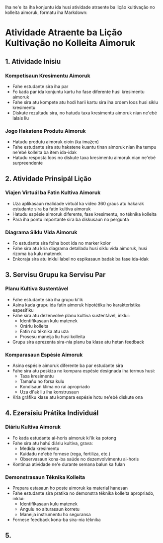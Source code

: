 Iha ne'e ita iha konjuntu ida husi atividade atraente ba lição kultivação no kolleita aimoruk, formatu iha Markdown:

# Atividade Atraente ba Lição Kultivação no Kolleita Aimoruk

## 1. Atividade Inisiu

### Kompetisaun Kresimentu Aimoruk
- Fahe estudante sira iha par
- Fo kada par ida konjuntu kartu ho fase diferente husi kresimentu aimoruk
- Fahe sira atu kompete atu hodi harii kartu sira iha ordem loos husi siklu kresimentu
- Diskute rezultadu sira, no hatudu taxa kresimentu aimoruk nian ne'ebé lalais liu

### Jogo Hakatene Produtu Aimoruk
- Hatudu produtu aimoruk oioin (ka imažen)
- Fahe estudante sira atu hakatene kuantu tinan aimoruk nian iha tempu ne'ebé kolleita ba item ida-idak
- Hatudu resposta loos no diskute taxa kresimentu aimoruk nian ne'ebé surpreendente

## 2. Atividade Prinsipál Lição

### Viajen Virtuál ba Fatin Kultiva Aimoruk
- Uza aplikasaun realidade virtuál ka video 360 graus atu hakarak estudante sira ba fatin kultiva aimoruk
- Hatudu espésie aimoruk diferente, fase kresimentu, no téknika kolleita
- Para iha pontu importante sira ba diskusaun no pergunta

### Diagrama Siklu Vida Aimoruk
- Fo estudante sira folha boot ida no marker kolor
- Fahe sira atu kria diagrama detalladu husi siklu vida aimoruk, husi rizoma ba kulu matenek
- Enkoraja sira atu inklui label no espikasaun badak ba fase ida-idak

## 3. Servisu Grupu ka Servisu Par

### Planu Kultiva Sustentável
- Fahe estudante sira iha grupu ki'ik
- Asina kada grupu ida fatin aimoruk hipotétiku ho karakterístika espesífiku
- Fahe sira atu dezenvolve planu kultiva sustentável, inklui:
  * Identifikasaun kulu matenek
  * Oráriu kolleita
  * Fatin no téknika atu uza
  * Prosesu maneija liu husi kolleita
- Grupu sira aprezenta sira-nia planu ba klase atu hetan feedback

### Komparasaun Espésie Aimoruk
- Asina espésie aimoruk diferente ba par estudante sira
- Fahe sira atu peskiza no kompara espésie designada iha termus husi:
  * Taxa kresimentu
  * Tamañu no forsa kulu
  * Kondisaun klima no rai apropriado
  * Uza di'ak liu iha konstrusaun
- Kria gráfiku klase atu kompara espésie hotu ne'ebé diskute ona

## 4. Ezersísiu Prátika Individuál

### Diáriu Kultiva Aimoruk
- Fo kada estudante ai-horis aimoruk ki'ik ka potong
- Fahe sira atu hahú diáriu kultiva, grava:
  * Medida kresimentu
  * Kuidadu ne'ebé fornese (rega, fertiliza, etc.)
  * Observasaun kona-ba saúde no dezenvolvimentu ai-horis
- Kontinua atividade ne'e durante semana balun ka fulan

### Demonstrasaun Téknika Kolleita
- Prepara estasaun ho poste aimoruk ka material hanesan
- Fahe estudante sira pratika no demonstra téknika kolleita apropriado, inklui:
  * Identifikasaun kulu matenek
  * Angulu no alturasaun korretu
  * Maneija instrumentu ho seguransa
- Fornese feedback kona-ba sira-nia téknika

## 5.